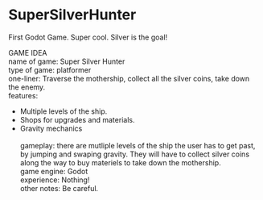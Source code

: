 # SuperSilverHunter
First Godot Game. Super cool. Silver is the goal!<br>

GAME IDEA<br>
name of game: Super Silver Hunter<br>
type of game: platformer<br>
one-liner: Traverse the mothership, collect all the silver coins, take down the enemy.<br>
features:<br>
- Multiple levels of the ship.
- Shops for upgrades and materials.
- Gravity mechanics<br>
<br>gameplay: there are mutliple levels of the ship the user has to get past, by jumping and swaping gravity. They will have to collect silver coins along the way to buy materiels to take down the mothership.<br>
game engine: Godot<br>
experience: Nothing!<br>
other notes: Be careful.
